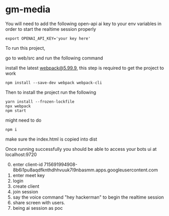 # gm-media

You will need to add the following open-api ai key to your env variables in order to start
the realtime session properly

```commandline
export OPENAI_API_KEY='your key here'
```

To run this project, 

go to web/src and run the following command

install the latest webpack@5.99.9, this step is required to get the project to work

```commandline
npm install --save-dev webpack webpack-cli
```

Then to install the project run the following 

```commandline
yarn install --frozen-lockfile
npx webpack
npm start
```

might need to do 

```commandline
npm i
``` 

make sure the index.html is copied into dist

Once running successfully you should be able to access your bots ui at localhost:9720
 
0. enter client-id 715691994908-8b6i1pu8aqdfknthdhhvuuk7l9nbasmm.apps.googleusercontent.com
1. enter meet key
2. login
3. create client
4. join session
5. say the voice command "hey hackerman" to begin the realtime session
6. share screen with users. 
7. being ai session as poc 